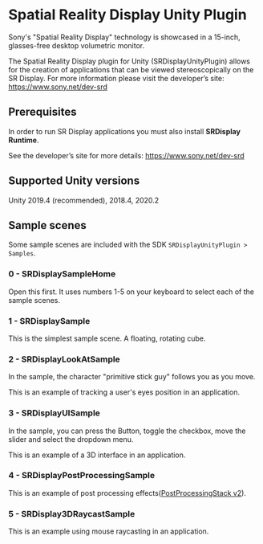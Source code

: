 # Spatial Reality Display Unity Plugin

Sony's "Spatial Reality Display" technology is showcased in a 15-inch, glasses-free desktop volumetric monitor.

The Spatial Reality Display plugin for Unity (SRDisplayUnityPlugin) allows for the creation of applications that can be viewed stereoscopically on the SR Display.
For more information please visit the developer’s site: https://www.sony.net/dev-srd


## Prerequisites

In order to run SR Display applications you must also install **SRDisplay Runtime**.

See the developer’s site for more details: https://www.sony.net/dev-srd


## Supported Unity versions

Unity 2019.4 (recommended), 2018.4, 2020.2

## Sample scenes

Some sample scenes are included with the SDK `SRDisplayUnityPlugin > Samples`.

### 0 - SRDisplaySampleHome

Open this first. It uses numbers 1-5 on your keyboard to select each of the sample scenes.

### 1 - SRDisplaySample

This is the simplest sample scene. A floating, rotating cube.

### 2 - SRDisplayLookAtSample

In the sample, the character "primitive stick guy" follows you as you move.

This is an example of tracking a user's eyes position in an application.

### 3 - SRDisplayUISample

In the sample, you can press the Button, toggle the checkbox, move the slider and select the dropdown menu.

This is an example of a 3D interface in an application.

### 4 - SRDisplayPostProcessingSample

This is an example of post processing effects([PostProcessingStack v2](https://docs.unity3d.com/Packages/com.unity.postprocessing@2.3/manual/index.html)).

### 5 - SRDisplay3DRaycastSample

This is an example using mouse raycasting in an application.

